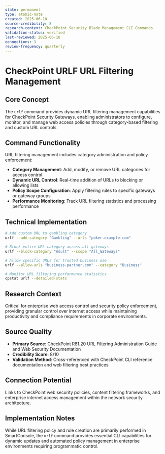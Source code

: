 ```yaml
---
state: permanent
type: atomic-note
created: 2025-06-18
source-credibility: 8
research-context: CheckPoint Security Blade Management CLI Commands
validation-status: verified
last-reviewed: 2025-06-18
connections: 3
review-frequency: quarterly
---
```


# CheckPoint URLF URL Filtering Management

## Core Concept
The `urlf` command provides dynamic URL filtering management capabilities for CheckPoint Security Gateways, enabling administrators to configure, monitor, and manage web access policies through category-based filtering and custom URL controls.

## Command Functionality
URL filtering management includes category administration and policy enforcement:
- **Category Management**: Add, modify, or remove URL categories for access control
- **Dynamic URL Control**: Real-time addition of URLs to blocking or allowing lists
- **Policy Scope Configuration**: Apply filtering rules to specific gateways or gateway groups
- **Performance Monitoring**: Track URL filtering statistics and processing performance

## Technical Implementation
```bash
# Add custom URL to gambling category
urlf --add-category "Gambling" --urls "poker.example.com"

# Block entire URL category across all gateways
urlf --block-category "Adult" --scope "All_Gateways"

# Allow specific URLs for trusted business use
urlf --allow-urls "business-partner.com" --category "Business"

# Monitor URL filtering performance statistics
cpstat urlf --detailed-stats
```

## Research Context
Critical for enterprise web access control and security policy enforcement, providing granular control over internet access while maintaining productivity and compliance requirements in corporate environments.

## Source Quality
- **Primary Source**: CheckPoint R81.20 URL Filtering Administration Guide and Web Security Documentation
- **Credibility Score**: 8/10
- **Validation Method**: Cross-referenced with CheckPoint CLI reference documentation and web filtering best practices

## Connection Potential
Links to CheckPoint web security policies, content filtering frameworks, and enterprise internet access management within the network security architecture.

## Implementation Notes
While URL filtering policy and rule creation are primarily performed in SmartConsole, the `urlf` command provides essential CLI capabilities for dynamic updates and automated policy management in enterprise environments requiring programmatic control.